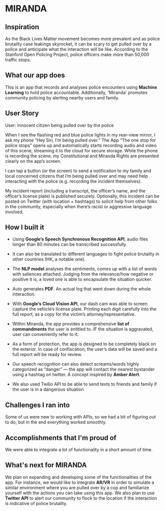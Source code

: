 # MIRANDA

## Inspiration
As the Black Lives Matter movement becomes more prevalent and as police brutality case leakings skyrocket, it can be scary to get pulled over by a police and anticipate what the interaction will be like. According to the Stanford Open Policing Project, police officers make more than 50,000 traffic stops.

## What our app does
This is an app that records and analyses police encounters using **Machine Learning** to hold police accountable. Additionally, 'Miranda' promotes community policing by alerting nearby users and family.

## User Story
User: Innocent citizen being pulled over by the police

When I see the flashing red and blue police lights in my rear-view mirror, I ask my phone “Hey Siri, I’m being pulled over.” The App “The one stop for police stops” opens up and automatically starts recording audio and video of this scene, streaming it to the cloud for secure storage. While the phone is recording the scene, my Constitutional and Miranda Rights are presented clearly on the app’s screen.

I can tap a button (or the screen) to send a notification to my family and local concerned citizens that I’m being pulled over and may need help interacting with the police (e.g. recording the incident themselves).

My incident report (including a transcript, the officer’s name, and the officer’s license plate) is published securely. Optionally, this incident can be posted on Twitter (with location + hashtags) to solicit help from other folks in the community, especially when there’s racist or aggressive language involved.

## How I built it
- Using **Google’s Speech Synchronous Recognition API**, audio files longer than 80 minutes can be transcribed successfully. 

- It can also be translated to different languages to fight police brutality in other countries (HK, a notable one). 
- The **NLP model** analyses the sentiments, comes up with a list of words with saliences attached. Judging from the relevance/how negative or positive it is, a loved one is able to encapsulate the situation quicker.

- Auto generates **PDF**. An actual log that went down during the whole interaction.

- With **Google’s Cloud Vision API**, our dash cam was able to screen capture the vehicle’s license plate. Printing each digit carefully into the full report, as a copy for the victim’s attorney/representative.

- Within Miranda, the app provides a comprehensive **list of commandments** the user is entitled to. IF the situation is aggravated, user can conveniently refer to it.

- As a form of protection, the app is designed to be completely black on the exterior. In case of confiscation, the user’s data will be saved and a full report will be ready for review.

- Our speech recognition can also detect screams/words highly categorized as “danger” — the app will contact the nearest bystander using a hashtag on twitter. A concept inspired by **Amber Alert**.

- We also used Twilio API to be able to send texts to friends and family if the user is in a dangerous situation

## Challenges I ran into
Some of us were new to working with APIs, so we had a bit of figuring out to do, but in the end everything worked smoothly. 

## Accomplishments that I'm proud of
We were able to integrate a lot of functionality in a short amount of time.

## What's next for MIRANDA
We plan on expanding and developing some of the functionalities of the app. For instance, we would like to integrate **AR/VR** in order to simulate a similar environment where you are pulled over by a cop and familiarize yourself with the actions you can take using this app. We also plan to use **Twitter API** to alert our community to flock to the location if the interaction is indicative of police brutality.

